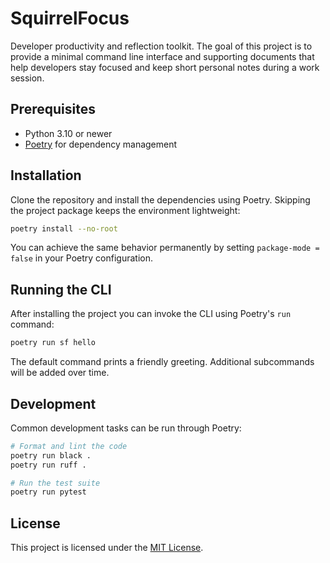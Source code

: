 # SquirrelFocus

Developer productivity and reflection toolkit. The goal of this project is to
provide a minimal command line interface and supporting documents that help
developers stay focused and keep short personal notes during a work session.

## Prerequisites

- Python 3.10 or newer
- [Poetry](https://python-poetry.org/) for dependency management

## Installation

Clone the repository and install the dependencies using Poetry. Skipping the
project package keeps the environment lightweight:

```bash
poetry install --no-root
```

You can achieve the same behavior permanently by setting
`package-mode = false` in your Poetry configuration.

## Running the CLI

After installing the project you can invoke the CLI using Poetry's `run` command:

```bash
poetry run sf hello
```

The default command prints a friendly greeting. Additional subcommands will be
added over time.

## Development

Common development tasks can be run through Poetry:

```bash
# Format and lint the code
poetry run black .
poetry run ruff .

# Run the test suite
poetry run pytest
```

## License

This project is licensed under the [MIT License](LICENSE).

